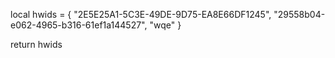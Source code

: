 local hwids = {
"2E5E25A1-5C3E-49DE-9D75-EA8E66DF1245",
"29558b04-e062-4965-b316-61ef1a144527",
"wqe"
}

return hwids
